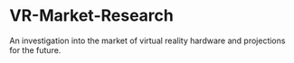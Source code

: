 # VR-Market-Research
An investigation into the market of virtual reality hardware and projections for the future. 
